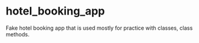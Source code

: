 # hotel_booking_app
Fake hotel booking app that is used mostly for practice with classes, class methods.
